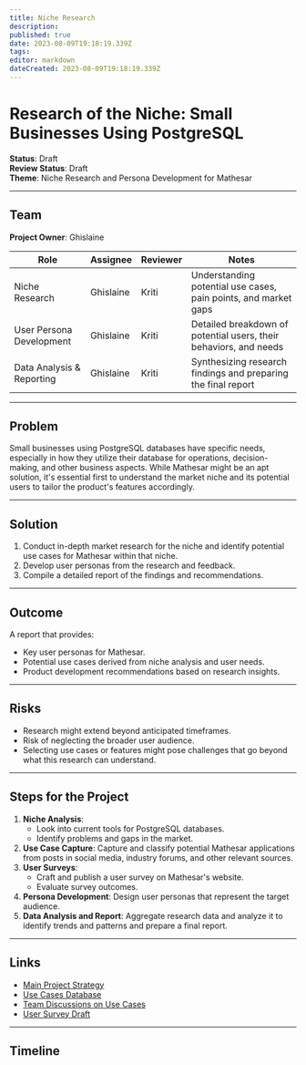 ```yaml
---
title: Niche Research
description: 
published: true
date: 2023-08-09T19:18:19.339Z
tags: 
editor: markdown
dateCreated: 2023-08-09T19:18:19.339Z
---
```


# Research of the Niche: Small Businesses Using PostgreSQL

**Status**: Draft  
**Review Status**: Draft  
**Theme**: Niche Research and Persona Development for Mathesar

---

## Team

**Project Owner**: Ghislaine

| Role                        | Assignee     | Reviewer | Notes                                                        |
| --------------------------- | ------------ | -------- | ------------------------------------------------------------ |
| Niche Research             | Ghislaine    | Kriti    | Understanding potential use cases, pain points, and market gaps |
| User Persona Development    | Ghislaine    | Kriti    | Detailed breakdown of potential users, their behaviors, and needs |
| Data Analysis & Reporting   | Ghislaine    | Kriti    | Synthesizing research findings and preparing the final report |

---

## Problem

Small businesses using PostgreSQL databases have specific needs, especially in how they utilize their database for operations, decision-making, and other business aspects. While Mathesar might be an apt solution, it's essential first to understand the market niche and its potential users to tailor the product's features accordingly.

---

## Solution

1. Conduct in-depth market research for the niche and identify potential use cases for Mathesar within that niche.
2. Develop user personas from the research and feedback.
3. Compile a detailed report of the findings and recommendations.

---

## Outcome

A report that provides:

- Key user personas for Mathesar.
- Potential use cases derived from niche analysis and user needs.
- Product development recommendations based on research insights.

---

## Risks

- Research might extend beyond anticipated timeframes.
- Risk of neglecting the broader user audience.
- Selecting use cases or features might pose challenges that go beyond what this research can understand.

---

## Steps for the Project

1. **Niche Analysis**:
   - Look into current tools for PostgreSQL databases.
   - Identify problems and gaps in the market.
2. **Use Case Capture**: Capture and classify potential Mathesar applications from posts in social media, industry forums, and other relevant sources.
3. **User Surveys**:
   - Craft and publish a user survey on Mathesar's website.
   - Evaluate survey outcomes.
4. **Persona Development**: Design user personas that represent the target audience.
5. **Data Analysis and Report**: Aggregate research data and analyze it to identify trends and patterns and prepare a final report.

---

## Links

- [Main Project Strategy](https://hackmd.io/Ys9xfGZBTK-OaSCTrKPxNw)
- [Use Cases Database](https://internal.mathesar.org/db/mathesar_tables/14/)
- [Team Discussions on Use Cases](https://hackmd.io/zYChtLI2RSiSs8-61zN3Yw)
- [User Survey Draft](https://hackmd.io/NI4LU3GrQ62vl5_nyOa2LA)

---

## Timeline